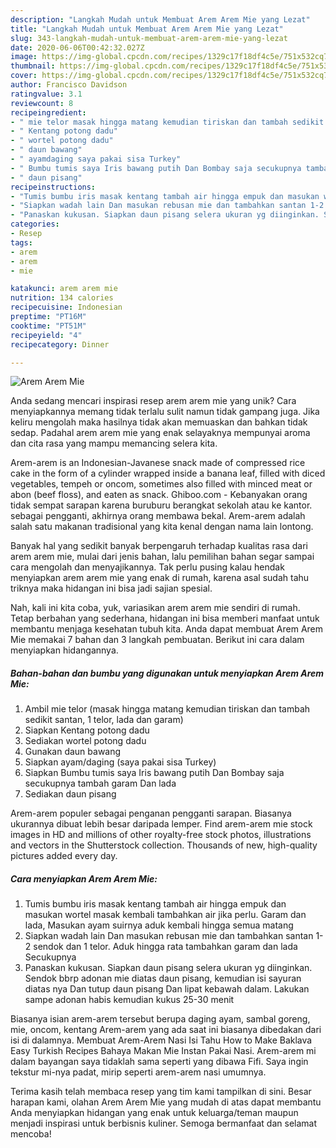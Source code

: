 ```yaml
---
description: "Langkah Mudah untuk Membuat Arem Arem Mie yang Lezat"
title: "Langkah Mudah untuk Membuat Arem Arem Mie yang Lezat"
slug: 343-langkah-mudah-untuk-membuat-arem-arem-mie-yang-lezat
date: 2020-06-06T00:42:32.027Z
image: https://img-global.cpcdn.com/recipes/1329c17f18df4c5e/751x532cq70/arem-arem-mie-foto-resep-utama.jpg
thumbnail: https://img-global.cpcdn.com/recipes/1329c17f18df4c5e/751x532cq70/arem-arem-mie-foto-resep-utama.jpg
cover: https://img-global.cpcdn.com/recipes/1329c17f18df4c5e/751x532cq70/arem-arem-mie-foto-resep-utama.jpg
author: Francisco Davidson
ratingvalue: 3.1
reviewcount: 8
recipeingredient:
- " mie telor masak hingga matang kemudian tiriskan dan tambah sedikit santan 1 telor lada dan garam"
- " Kentang potong dadu"
- " wortel potong dadu"
- " daun bawang"
- " ayamdaging saya pakai sisa Turkey"
- " Bumbu tumis saya Iris bawang putih Dan Bombay saja secukupnya tambah garam Dan lada"
- " daun pisang"
recipeinstructions:
- "Tumis bumbu iris masak kentang tambah air hingga empuk dan masukan wortel masak kembali tambahkan air jika perlu. Garam dan lada, Masukan ayam suirnya aduk kembali hingga semua matang"
- "Siapkan wadah lain Dan masukan rebusan mie dan tambahkan santan 1-2 sendok dan 1 telor. Aduk hingga rata tambahkan garam dan lada Secukupnya"
- "Panaskan kukusan. Siapkan daun pisang selera ukuran yg diinginkan. Sendok bbrp adonan mie diatas daun pisang, kemudian isi sayuran diatas nya Dan tutup daun pisang Dan lipat kebawah dalam. Lakukan sampe adonan habis kemudian kukus 25-30 menit"
categories:
- Resep
tags:
- arem
- arem
- mie

katakunci: arem arem mie 
nutrition: 134 calories
recipecuisine: Indonesian
preptime: "PT16M"
cooktime: "PT51M"
recipeyield: "4"
recipecategory: Dinner

---
```



![Arem Arem Mie](https://img-global.cpcdn.com/recipes/1329c17f18df4c5e/751x532cq70/arem-arem-mie-foto-resep-utama.jpg)

Anda sedang mencari inspirasi resep arem arem mie yang unik? Cara menyiapkannya memang tidak terlalu sulit namun tidak gampang juga. Jika keliru mengolah maka hasilnya tidak akan memuaskan dan bahkan tidak sedap. Padahal arem arem mie yang enak selayaknya mempunyai aroma dan cita rasa yang mampu memancing selera kita.

Arem-arem is an Indonesian-Javanese snack made of compressed rice cake in the form of a cylinder wrapped inside a banana leaf, filled with diced vegetables, tempeh or oncom, sometimes also filled with minced meat or abon (beef floss), and eaten as snack. Ghiboo.com - Kebanyakan orang tidak sempat sarapan karena buruburu berangkat sekolah atau ke kantor. sebagai pengganti, akhirnya orang membawa bekal. Arem-arem adalah salah satu makanan tradisional yang kita kenal dengan nama lain lontong.

Banyak hal yang sedikit banyak berpengaruh terhadap kualitas rasa dari arem arem mie, mulai dari jenis bahan, lalu pemilihan bahan segar sampai cara mengolah dan menyajikannya. Tak perlu pusing kalau hendak menyiapkan arem arem mie yang enak di rumah, karena asal sudah tahu triknya maka hidangan ini bisa jadi sajian spesial.


Nah, kali ini kita coba, yuk, variasikan arem arem mie sendiri di rumah. Tetap berbahan yang sederhana, hidangan ini bisa memberi manfaat untuk membantu menjaga kesehatan tubuh kita. Anda dapat membuat Arem Arem Mie memakai 7 bahan dan 3 langkah pembuatan. Berikut ini cara dalam menyiapkan hidangannya.

<!--inarticleads1-->

##### Bahan-bahan dan bumbu yang digunakan untuk menyiapkan Arem Arem Mie:

1. Ambil  mie telor (masak hingga matang kemudian tiriskan dan tambah sedikit santan, 1 telor, lada dan garam)
1. Siapkan  Kentang potong dadu
1. Sediakan  wortel potong dadu
1. Gunakan  daun bawang
1. Siapkan  ayam/daging (saya pakai sisa Turkey)
1. Siapkan  Bumbu tumis saya Iris bawang putih Dan Bombay saja secukupnya tambah garam Dan lada
1. Sediakan  daun pisang


Arem-arem populer sebagai penganan pengganti sarapan. Biasanya ukurannya dibuat lebih besar daripada lemper. Find arem-arem mie stock images in HD and millions of other royalty-free stock photos, illustrations and vectors in the Shutterstock collection. Thousands of new, high-quality pictures added every day. 

<!--inarticleads2-->

##### Cara menyiapkan Arem Arem Mie:

1. Tumis bumbu iris masak kentang tambah air hingga empuk dan masukan wortel masak kembali tambahkan air jika perlu. Garam dan lada, Masukan ayam suirnya aduk kembali hingga semua matang
1. Siapkan wadah lain Dan masukan rebusan mie dan tambahkan santan 1-2 sendok dan 1 telor. Aduk hingga rata tambahkan garam dan lada Secukupnya
1. Panaskan kukusan. Siapkan daun pisang selera ukuran yg diinginkan. Sendok bbrp adonan mie diatas daun pisang, kemudian isi sayuran diatas nya Dan tutup daun pisang Dan lipat kebawah dalam. Lakukan sampe adonan habis kemudian kukus 25-30 menit


Biasanya isian arem-arem tersebut berupa daging ayam, sambal goreng, mie, oncom, kentang Arem-arem yang ada saat ini biasanya dibedakan dari isi di dalamnya. Membuat Arem-Arem Nasi Isi Tahu How to Make Baklava Easy Turkish Recipes Bahaya Makan Mie Instan Pakai Nasi. Arem-arem mi dalam bayangan saya tidaklah sama seperti yang dibawa Fifi. Saya ingin tekstur mi-nya padat, mirip seperti arem-arem nasi umumnya. 

Terima kasih telah membaca resep yang tim kami tampilkan di sini. Besar harapan kami, olahan Arem Arem Mie yang mudah di atas dapat membantu Anda menyiapkan hidangan yang enak untuk keluarga/teman maupun menjadi inspirasi untuk berbisnis kuliner. Semoga bermanfaat dan selamat mencoba!
